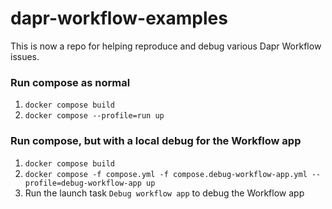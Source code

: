 # dapr-workflow-examples

This is now a repo for helping reproduce and debug various Dapr Workflow issues.


### Run compose as normal

1. `docker compose build`
2. `docker compose --profile=run up`

### Run compose, but with a local debug for the Workflow app

1. `docker compose build`
2. `docker compose -f compose.yml -f compose.debug-workflow-app.yml --profile=debug-workflow-app up`
3. Run the launch task `Debug workflow app` to debug the Workflow app

